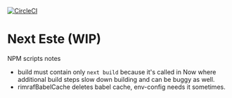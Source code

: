 [![CircleCI](https://circleci.com/gh/este/este/tree/next.svg?style=svg)](https://circleci.com/gh/este/este/tree/next)

# Next Este (WIP)

NPM scripts notes

- build must contain only `next build` because it's called in Now where additional build steps slow down building and can be buggy as well.
- rimrafBabelCache deletes babel cache, env-config needs it sometimes.
